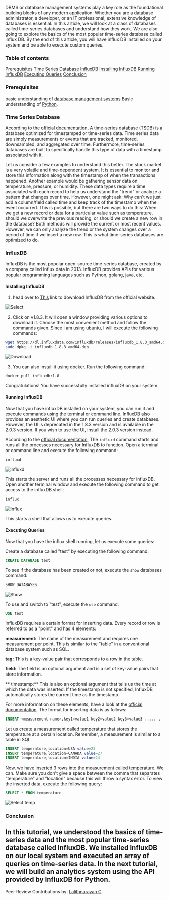 DBMS or database management systems play a key role as the foundational building blocks of any modern application. Whether you are a database administrator, a developer, or an IT professional, extensive knowledge of databases is essential. In this article, we will look at a class of databases called time-series databases and understand how they work. We are also going to explore the basics of the most popular time-series database called influx DB. By the end of this article, you will have influx DB installed on your system and be able to execute custom queries. 
  
### Table of contents
[Prerequisites](#prerequisites)
[Time Series Database](#time-series-database)
[InfluxDB](#influxdb)
[Installing InfluxDB](#installing-influxdb)
[Running InfluxDB](#running-influxdb)
[Executing Queries](#executing-queries)
[Conclusion](#conclusion)
  
### Prerequisites
basic understanding of [database management systems](https://www.tutorialspoint.com/dbms/index.htm)
Basic understanding of [Python](https://www.python.org/about/gettingstarted/).

### Time Series Database
According to the [official documentation](https://www.influxdata.com/time-series-database/), A time-series database (TSDB) is a database optimized for timestamped or time-series data. Time series data are simply measurements or events that are tracked, monitored, downsampled, and aggregated over time. Furthermore, time-series databases are built to specifically handle this type of data with a timestamp associated with it. 

Let us consider a few examples to understand this better. The stock market is a very volatile and time-dependent system. It is essential to monitor and store this information along with the timestamp of when the transactions happened. Another example would be gathering sensor data on temperature, pressure, or humidity. These data types require a time associated with each record to help us understand the "trend" or analyze a pattern that changes over time. However, one might ask: Why can't we just add a column/field called time and keep track of the timestamp when the event occurred. This is possible, but there are two ways to do this: When we get a new record or data for a particular value such as temperature, should we overwrite the previous reading, or should we create a new row in the database? Both methods will provide the current or most recent values. However, we can only analyze the trend or the system changes over a period of time if we insert a new row. This is what time-series databases are optimized to do.

### InfluxDB
InfluxDB is the most popular open-source time-series database, created by a company called Influx data in 2013. InfluxDB provides APIs for various popular programming languages such as Python, golang, java, etc. 

#### Installing InfluxDB

1. head over to [This](https://portal.influxdata.com/downloads/) link to download InfluxDB from the official website. 

![Select](/engineering-education/introduction-to-influxdb/select.png)

2. Click on v1.8.3. It will open a window providing various options to download it. Choose the most convenient method and follow the commands given. Since I am using ubuntu, I will execute the following commands:

```bash
wget https://dl.influxdata.com/influxdb/releases/influxdb_1.8.3_amd64.deb
sudo dpkg -i influxdb_1.8.3_amd64.deb
```

![Download](/engineering-education/introduction-to-influxdb/download.png)

3. You can also install it using docker. Run the following command:

```bash
docker pull influxdb:1.8
```
Congratulations! You have successfully installed influxDB on your system. 

#### Running InfluxDB
Now that you have influxDB installed on your system, you can run it and execute commands using the terminal or command line. InfluxDB also provides an aesthetic UI where you can run queries and create databases. However, the UI is deprecated in the 1.8.3 version and is available in the 2.0.3 version. If you wish to use the UI, install the 2.0.3 version instead. 

According to the [official documentation](https://docs.influxdata.com/influxdb/v1.8/tools/influxd/), The `influxd` command starts and runs all the processes necessary for InfluxDB to function. Open a terminal or command line and execute the following command:

```bash
influxd
```

![influxd](/engineering-education/introduction-to-influxdb/influxd.png)

This starts the server and runs all the processes necessary for influxDB. Open another terminal window and execute the following command to get access to the influxDB shell:

```bash
influx
```
![Influx](/engineering-education/introduction-to-influxdb/influx.png)

This starts a shell that allows us to execute queries. 

#### Executing Queries
Now that you have the influx shell running, let us execute some queries:

Create a database called "test" by executing the following command:

```sql
CREATE DATABASE test
```

To see if the database has been created or not, execute the `show` databases command:

```sql
SHOW DATABASES	
```
![Show](/engineering-education/introduction-to-influxdb/show_databases.png)

To use and switch to "test", execute the `use` command:

```sql
USE test
```

InfluxDB requires a certain format for inserting data. Every record or row is referred to as a "point" and has 4 elements: 

**measurement:** The name of the measurement and requires one measurement per point. This is similar to the "table" in a conventional database system such as SQL.

**tag:** This is a key-value pair that corresponds to a row in the table.  

**field:** The field is an optional argument and is a set of key-value pairs that store information. 

** timestamp:** This is also an optional argument that tells us the time at which the data was inserted. If the timestamp is not specified, InfluxDB automatically stores the current time as the timestamp. 

For more information on these elements, have a look at the [official documentation](https://docs.influxdata.com/influxdb/cloud/reference/key-concepts/data-elements/). The format for inserting data is as follows:

```sql
INSERT <measurement name>,key1=value1 key2=value2 key3=value3 ..... , fields(optional), timestamp(optional)
```

Let us create a measurement called temperature that stores the temperature at a certain location. Remember, a measurement is similar to a table in SQL.

```sql
INSERT temperature,location=USA value=25
INSERT temperature,location=CANADA value=27
INSERT temperature,location=INDIA value=24
```

Now, we have inserted 3 rows into the measurement called temperature. We can. Make sure you don't give a space between the comma that separates "temperature" and "location" because this will throw a syntax error. To view the inserted data, execute the following query:

```sql
SELECT * FROM temperature
```

![Select temp](/engineering-education/introduction-to-influxdb/select_temperature.png)

### Conclusion
In this tutorial, we understood the basics of time-series data and the most popular time-series database called InfluxDB. We installed InfluxDB on our local system and executed an array of queries on time-series data. In the next tutorial, we will build an analytics system using the API provided by InfluxDB for Python. 
---
Peer Review Contributions by: [Lalithnarayan C](/engineering-education/authors/lalithnarayan-c/)
